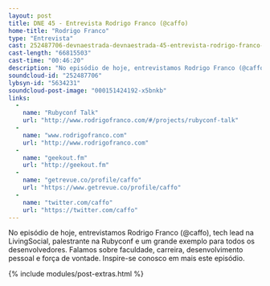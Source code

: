 ```yaml
---
layout: post
title: DNE 45 - Entrevista Rodrigo Franco (@caffo)
home-title: "Rodrigo Franco"
type: "Entrevista"
cast: 252487706-devnaestrada-devnaestrada-45-entrevista-rodrigo-franco-caffo.mp3
cast-length: "66815503"
cast-time: "00:46:20"
description: "No episódio de hoje, entrevistamos Rodrigo Franco (@caffo), tech lead na LivingSocial, palestrante na Rubyconf e um grande exemplo para todos os desenvolvedores. Falamos sobre faculdade, carreira, desenvolvimento pessoal e força de vontade. Inspire-se conosco em mais este episódio."
soundcloud-id: "252487706"
lybsyn-id: "5634231"
soundcloud-post-image: "000151424192-x5bnkb"
links:
  -
    name: "Rubyconf Talk"
    url: "http://www.rodrigofranco.com/#/projects/rubyconf-talk"
  -
    name: "www.rodrigofranco.com"
    url: "http://www.rodrigofranco.com"
  -
    name: "geekout.fm"
    url: "http://geekout.fm"
  -
    name: "getrevue.co/profile/caffo"
    url: "https://www.getrevue.co/profile/caffo"
  -
    name: "twitter.com/caffo"
    url: "https://twitter.com/caffo"
---
```


No episódio de hoje, entrevistamos Rodrigo Franco (@caffo), tech lead na LivingSocial, palestrante na Rubyconf e um grande exemplo para todos os desenvolvedores. Falamos sobre faculdade, carreira, desenvolvimento pessoal e força de vontade. Inspire-se conosco em mais este episódio.

{% include modules/post-extras.html %}
